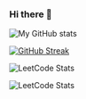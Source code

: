 ### Hi there 👋

<!--
**nursultanamanzhol/nursultanamanzhol** is a ✨ _special_ ✨ repository because its `README.md` (this file) appears on your GitHub profile.

Here are some ideas to get you started:


-->
<!-- [![My GitHub stats](https://github-readme-stats.vercel.app/api?username=nursultanamanzhol)](https://github.com/nursultanamanzhol/github-readme-stats) -->

![My GitHub stats](https://github-readme-stats.vercel.app/api?username=nursultanamanzhol&show_icons=true&theme=github_dark )

[![GitHub Streak](https://streak-stats.demolab.com?user=nursultanamanzhol&theme=holi-theme&hide_border=true&border_radius=10&mode=weekly)](https://git.io/streak-stats)

![LeetCode Stats](https://leetcard.jacoblin.cool/Nursultan200103444?theme=dark&font=Gabriela&ext=activity)


![LeetCode Stats](https://leetcard.jacoblin.cool/Nursultan200103444?theme=dark&font=Galindo&ext=activity&site=cn)

